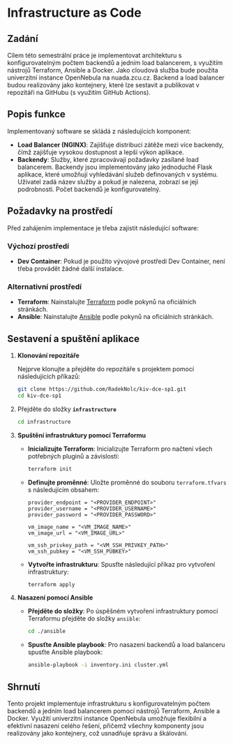 # Infrastructure as Code

## Zadání

Cílem této semestrální práce je implementovat architekturu s konfigurovatelným počtem backendů a jedním load balancerem, s využitím nástrojů Terraform, Ansible a Docker. Jako cloudová služba bude použita univerzitní instance OpenNebula na nuada.zcu.cz. Backend a load balancer budou realizovány jako kontejnery, které lze sestavit a publikovat v repozitáři na GitHubu (s využitím GitHub Actions).

## Popis funkce

Implementovaný software se skládá z následujících komponent:

- **Load Balancer (NGINX)**: Zajišťuje distribuci zátěže mezi více backendy, čímž zajišťuje vysokou dostupnost a lepší výkon aplikace.
- **Backendy**: Služby, které zpracovávají požadavky zasílané load balancerem. Backendy jsou implementovány jako jednoduché Flask aplikace, které umožňují vyhledávání služeb definovaných v systému. Uživatel zadá název služby a pokud je nalezena, zobrazí se její podrobnosti. Počet backendů je konfigurovatelný.

## Požadavky na prostředí

Před zahájením implementace je třeba zajistit následující software:

### Výchozí prostředí

- **Dev Container**: Pokud je použito vývojové prostředí Dev Container, není třeba provádět žádné další instalace.

### Alternativní prostředí

- **Terraform**: Nainstalujte [Terraform](https://www.terraform.io/downloads.html) podle pokynů na oficiálních stránkách.
- **Ansible**: Nainstalujte [Ansible](https://docs.ansible.com/ansible/latest/installation_guide/intro_installation.html) podle pokynů na oficiálních stránkách.

## Sestavení a spuštění aplikace

1. **Klonování repozitáře**

   Nejprve klonujte  a přejděte do repozitáře s projektem pomocí následujících příkazů:

   ```bash
   git clone https://github.com/RadekNolc/kiv-dce-sp1.git
   cd kiv-dce-sp1
   ```

2. Přejděte do složky **`infrastructure`**

   ```bash
   cd infrastructure
   ```

3. **Spuštění infrastruktury pomocí Terraformu**

   - **Inicializujte Terraform**: Inicializujte Terraform pro načtení všech potřebných pluginů a závislostí:

     ```bash
     terraform init
     ```

   - **Definujte proměnné**: Uložte proměnné do souboru `terraform.tfvars` s následujícím obsahem:

     ```hcl
     provider_endpoint = "<PROVIDER_ENDPOINT>"
     provider_username = "<PROVIDER_USERNAME>"
     provider_password = "<PROVIDER_PASSWORD>"

     vm_image_name = "<VM_IMAGE_NAME>"
     vm_image_url = "<VM_IMAGE_URL>"

     vm_ssh_privkey_path = "<VM_SSH_PRIVKEY_PATH>"
     vm_ssh_pubkey = "<VM_SSH_PUBKEY>"
     ```

   - **Vytvořte infrastrukturu**: Spusťte následující příkaz pro vytvoření infrastruktury:

     ```bash
     terraform apply
     ```

4. **Nasazení pomocí Ansible**

   - **Přejděte do složky**: Po úspěšném vytvoření infrastruktury pomocí Terraformu přejděte do složky `ansible`:

     ```bash
     cd ./ansible
     ```

   - **Spusťte Ansible playbook**: Pro nasazení backendů a load balanceru spusťte Ansible playbook:

     ```bash
     ansible-playbook -i inventory.ini cluster.yml
     ```

## Shrnutí

Tento projekt implementuje infrastrukturu s konfigurovatelným počtem backendů a jedním load balancerem pomocí nástrojů Terraform, Ansible a Docker. Využití univerzitní instance OpenNebula umožňuje flexibilní a efektivní nasazení celého řešení, přičemž všechny komponenty jsou realizovány jako kontejnery, což usnadňuje správu a škálování.

